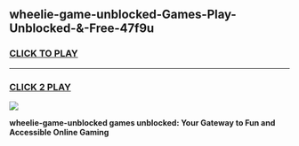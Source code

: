 
## wheelie-game-unblocked-Games-Play-Unblocked-&-Free-47f9u
<h3>
<a href="https://premium76.site?title=wheelie-game-unblocked&ref=24A">CLICK TO PLAY</a></h3>
<hr>

<h3>
<a href="https://premium76.site?title=wheelie-game-unblocked&ref=24A">CLICK 2 PLAY</a>
  
</h3>

<a href="https://premium76.site?title=wheelie-game-unblocked&ref=24A"><img src="https://clearcache.store/games.png"></a>


**wheelie-game-unblocked games unblocked: Your Gateway to Fun and Accessible Online Gaming**
